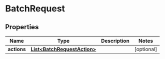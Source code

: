 # BatchRequest

## Properties
Name | Type | Description | Notes
------------ | ------------- | ------------- | -------------
**actions** | [**List&lt;BatchRequestAction&gt;**](BatchRequestAction.md) |  |  [optional]
